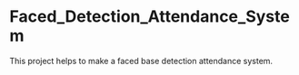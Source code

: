 # Faced_Detection_Attendance_System
This project helps to make a faced base detection attendance system. 
